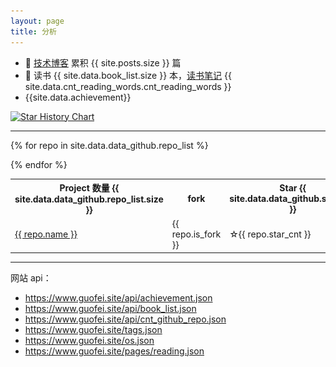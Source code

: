 ```yaml
---
layout: page
title: 分析
---
```





- 🔭 [技术博客](https://www.guofei.site/) 累积 {{ site.posts.size }} 篇
- 📖 读书 {{ site.data.book_list.size }} 本，[读书笔记](https://www.guofei.site/reading.html) {{ site.data.cnt_reading_words.cnt_reading_words }}
- {{site.data.achievement}}


<object data="https://www.guofei.site/pages/trophy.svg"></object>



[![Star History Chart](https://api.star-history.com/svg?repos=guofei9987/blind_watermark,guofei9987/scikit-opt,guofei9987/text_blind_watermark&type=Date)](https://star-history.com/#guofei9987/blind_watermark&guofei9987/scikit-opt&guofei9987/text_blind_watermark&Date)



------------------

<table>
<tr>
  <th>Project 数量 {{ site.data.data_github.repo_list.size }} </th>
  <th>fork</th>
  <th>Star {{ site.data.data_github.star_cnt }}</th>
  <th>Fork {{ site.data.data_github.fork_cnt }}</th>
  <th>open issues</th>
  <th>language</th>
  <th>description</th>
</tr>

{% for repo in site.data.data_github.repo_list  %}
<tr>
  <td><a href="{{ repo.url }}">{{ repo.name }}</a></td>
  <td>{{ repo.is_fork }}</td>
  <td>☆{{ repo.star_cnt }}</td>
  <td><img alt="fork:" src="/public/logo/fork.svg">{{ repo.fork_cnt }}</td>
  <td>{{ repo.open_issues_count }}</td>
  <td>{{repo.language}}</td>

  <td>{{ repo.description }}</td>
</tr>
{% endfor %}
</table>



-------------------


网站 api：
- https://www.guofei.site/api/achievement.json
- https://www.guofei.site/api/book_list.json
- https://www.guofei.site/api/cnt_github_repo.json
- https://www.guofei.site/tags.json
- https://www.guofei.site/os.json
- https://www.guofei.site/pages/reading.json

